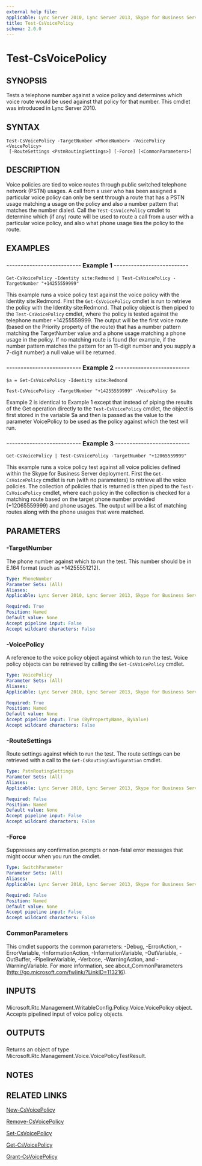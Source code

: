```yaml
---
external help file: 
applicable: Lync Server 2010, Lync Server 2013, Skype for Business Server 2015, Skype for Business Server 2019
title: Test-CsVoicePolicy
schema: 2.0.0
---
```


# Test-CsVoicePolicy

## SYNOPSIS
Tests a telephone number against a voice policy and determines which voice route would be used against that policy for that number.
This cmdlet was introduced in Lync Server 2010.


## SYNTAX

```
Test-CsVoicePolicy -TargetNumber <PhoneNumber> -VoicePolicy <VoicePolicy>
 [-RouteSettings <PstnRoutingSettings>] [-Force] [<CommonParameters>]
```

## DESCRIPTION
Voice policies are tied to voice routes through public switched telephone network (PSTN) usages.
A call from a user who has been assigned a particular voice policy can only be sent through a route that has a PSTN usage matching a usage on the policy and also a number pattern that matches the number dialed.
Call the `Test-CsVoicePolicy` cmdlet to determine which (if any) route will be used to route a call from a user with a particular voice policy, and also what phone usage ties the policy to the route.


## EXAMPLES

### -------------------------- Example 1 --------------------------
```
Get-CsVoicePolicy -Identity site:Redmond | Test-CsVoicePolicy -TargetNumber "+14255559999"
```

This example runs a voice policy test against the voice policy with the Identity site:Redmond.
First the `Get-CsVoicePolicy` cmdlet is run to retrieve the policy with the Identity site:Redmond.
That policy object is then piped to the `Test-CsVoicePolicy` cmdlet, where the policy is tested against the telephone number +14255559999.
The output will be the first voice route (based on the Priority property of the route) that has a number pattern matching the TargetNumber value and a phone usage matching a phone usage in the policy.
If no matching route is found (for example, if the number pattern matches the pattern for an 11-digit number and you supply a 7-digit number) a null value will be returned.


### -------------------------- Example 2 --------------------------
```
$a = Get-CsVoicePolicy -Identity site:Redmond

Test-CsVoicePolicy -TargetNumber "+14255559999" -VoicePolicy $a
```

Example 2 is identical to Example 1 except that instead of piping the results of the Get operation directly to the `Test-CsVoicePolicy` cmdlet, the object is first stored in the variable $a and then is passed as the value to the parameter VoicePolicy to be used as the policy against which the test will run.


### -------------------------- Example 3 --------------------------
```
Get-CsVoicePolicy | Test-CsVoicePolicy -TargetNumber "+12065559999"
```

This example runs a voice policy test against all voice policies defined within the Skype for Business Server deployment.
First the `Get-CsVoicePolicy` cmdlet is run (with no parameters) to retrieve all the voice policies.
The collection of policies that is returned is then piped to the `Test-CsVoicePolicy` cmdlet, where each policy in the collection is checked for a matching route based on the target phone number provided (+12065559999) and phone usages.
The output will be a list of matching routes along with the phone usages that were matched.


## PARAMETERS

### -TargetNumber
The phone number against which to run the test.
This number should be in E.164 format (such as +14255551212).


```yaml
Type: PhoneNumber
Parameter Sets: (All)
Aliases: 
Applicable: Lync Server 2010, Lync Server 2013, Skype for Business Server 2015, Skype for Business Server 2019

Required: True
Position: Named
Default value: None
Accept pipeline input: False
Accept wildcard characters: False
```

### -VoicePolicy
A reference to the voice policy object against which to run the test.
Voice policy objects can be retrieved by calling the `Get-CsVoicePolicy` cmdlet.


```yaml
Type: VoicePolicy
Parameter Sets: (All)
Aliases: 
Applicable: Lync Server 2010, Lync Server 2013, Skype for Business Server 2015, Skype for Business Server 2019

Required: True
Position: Named
Default value: None
Accept pipeline input: True (ByPropertyName, ByValue)
Accept wildcard characters: False
```

### -RouteSettings
Route settings against which to run the test.
The route settings can be retrieved with a call to the `Get-CsRoutingConfiguration` cmdlet.


```yaml
Type: PstnRoutingSettings
Parameter Sets: (All)
Aliases: 
Applicable: Lync Server 2010, Lync Server 2013, Skype for Business Server 2015, Skype for Business Server 2019

Required: False
Position: Named
Default value: None
Accept pipeline input: False
Accept wildcard characters: False
```

### -Force
Suppresses any confirmation prompts or non-fatal error messages that might occur when you run the cmdlet.


```yaml
Type: SwitchParameter
Parameter Sets: (All)
Aliases: 
Applicable: Lync Server 2010, Lync Server 2013, Skype for Business Server 2015, Skype for Business Server 2019

Required: False
Position: Named
Default value: None
Accept pipeline input: False
Accept wildcard characters: False
```

### CommonParameters
This cmdlet supports the common parameters: -Debug, -ErrorAction, -ErrorVariable, -InformationAction, -InformationVariable, -OutVariable, -OutBuffer, -PipelineVariable, -Verbose, -WarningAction, and -WarningVariable. For more information, see about_CommonParameters (http://go.microsoft.com/fwlink/?LinkID=113216).

## INPUTS

###  
Microsoft.Rtc.Management.WritableConfig.Policy.Voice.VoicePolicy object.
Accepts pipelined input of voice policy objects.

## OUTPUTS

###  
Returns an object of type Microsoft.Rtc.Management.Voice.VoicePolicyTestResult.

## NOTES

## RELATED LINKS

[New-CsVoicePolicy](New-CsVoicePolicy.md)

[Remove-CsVoicePolicy](Remove-CsVoicePolicy.md)

[Set-CsVoicePolicy](Set-CsVoicePolicy.md)

[Get-CsVoicePolicy](Get-CsVoicePolicy.md)

[Grant-CsVoicePolicy](Grant-CsVoicePolicy.md)

